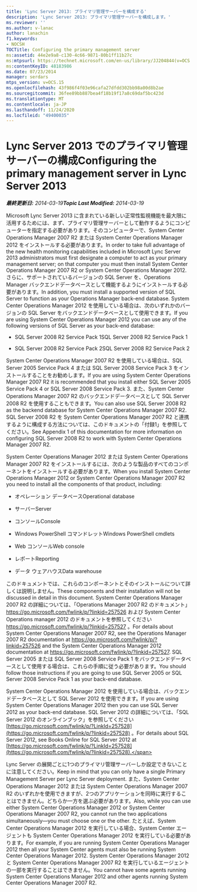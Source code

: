 ```yaml
---
title: 'Lync Server 2013: プライマリ管理サーバーを構成する'
description: 'Lync Server 2013: プライマリ管理サーバーを構成します。'
ms.reviewer: ''
ms.author: v-lanac
author: lanachin
f1.keywords:
- NOCSH
TOCTitle: Configuring the primary management server
ms:assetid: 44e2e9a8-c130-4c66-9871-80b1ff11b27c
ms:mtpsurl: https://technet.microsoft.com/en-us/library/JJ204844(v=OCS.15)
ms:contentKeyID: 48183986
ms.date: 07/23/2014
manager: serdars
mtps_version: v=OCS.15
ms.openlocfilehash: 43f986f4f03e96cafa27dfdd302bb98a00d8b2ae
ms.sourcegitcommit: 36fee89bb887bea4f18b19f17a8c69daf5bc423d
ms.translationtype: MT
ms.contentlocale: ja-JP
ms.lasthandoff: 11/24/2020
ms.locfileid: "49400035"
---
```

# <a name="configuring-the-primary-management-server-in-lync-server-2013"></a><span data-ttu-id="9ef7c-103">Lync Server 2013 でのプライマリ管理サーバーの構成</span><span class="sxs-lookup"><span data-stu-id="9ef7c-103">Configuring the primary management server in Lync Server 2013</span></span>

<div data-xmlns="http://www.w3.org/1999/xhtml">

<div class="topic" data-xmlns="http://www.w3.org/1999/xhtml" data-msxsl="urn:schemas-microsoft-com:xslt" data-cs="https://msdn.microsoft.com/">

<div data-asp="https://msdn2.microsoft.com/asp">



</div>

<div id="mainSection">

<div id="mainBody"><span data-ttu-id="9ef7c-104">

<span> </span></span><span class="sxs-lookup"><span data-stu-id="9ef7c-104">

<span> </span></span></span>

<span data-ttu-id="9ef7c-105">_**最終更新日:** 2014-03-19_</span><span class="sxs-lookup"><span data-stu-id="9ef7c-105">_**Topic Last Modified:** 2014-03-19_</span></span>

<span data-ttu-id="9ef7c-106">Microsoft Lync Server 2013 に含まれている新しい正常性監視機能を最大限に活用するためには、まず、プライマリ管理サーバーとして動作するようにコンピューターを指定する必要があります。そのコンピューターで、System Center Operations Manager 2007 R2 または System Center Operations Manager 2012 をインストールする必要があります。</span><span class="sxs-lookup"><span data-stu-id="9ef7c-106">In order to take full advantage of the new health monitoring capabilities included in Microsoft Lync Server 2013 administrators must first designate a computer to act as your primary management server; on that computer you must then install System Center Operations Manager 2007 R2 or System Center Operations Manager 2012.</span></span> <span data-ttu-id="9ef7c-107">さらに、サポートされているバージョンの SQL Server を、Operations Manager バックエンドデータベースとして機能するようにインストールする必要があります。</span><span class="sxs-lookup"><span data-stu-id="9ef7c-107">In addition, you must install a supported version of SQL Server to function as your Operations Manager back-end database.</span></span> <span data-ttu-id="9ef7c-108">System Center Operations Manager 2012 を使用している場合は、次のいずれかのバージョンの SQL Server をバックエンドデータベースとして使用できます。</span><span class="sxs-lookup"><span data-stu-id="9ef7c-108">If you are using System Center Operations Manager 2012 you can use any of the following versions of SQL Server as your back-end database:</span></span>

  - <span data-ttu-id="9ef7c-109">SQL Server 2008 R2 Service Pack 1</span><span class="sxs-lookup"><span data-stu-id="9ef7c-109">SQL Server 2008 R2 Service Pack 1</span></span>

  - <span data-ttu-id="9ef7c-110">SQL Server 2008 R2 Service Pack 2</span><span class="sxs-lookup"><span data-stu-id="9ef7c-110">SQL Server 2008 R2 Service Pack 2</span></span>

<span data-ttu-id="9ef7c-111">System Center Operations Manager 2007 R2 を使用している場合は、SQL Server 2005 Service Pack 4 または SQL Server 2008 Service Pack 3 をインストールすることをお勧めします。</span><span class="sxs-lookup"><span data-stu-id="9ef7c-111">If you are using System Center Operations Manager 2007 R2 it is recommended that you install either SQL Server 2005 Service Pack 4 or SQL Server 2008 Service Pack 3.</span></span> <span data-ttu-id="9ef7c-112">また、System Center Operations Manager 2007 R2 のバックエンドデータベースとして SQL Server 2008 R2 を使用することもできます。</span><span class="sxs-lookup"><span data-stu-id="9ef7c-112">You can also use SQL Server 2008 R2 as the backend database for System Center Operations Manager 2007 R2.</span></span> <span data-ttu-id="9ef7c-113">SQL Server 2008 R2 を System Center Operations Manager 2007 R2 と連携するように構成する方法については、このドキュメントの「付録1」を参照してください。</span><span class="sxs-lookup"><span data-stu-id="9ef7c-113">See Appendix 1 of this documentation for more information on configuring SQL Server 2008 R2 to work with System Center Operations Manager 2007 R2.</span></span>

<span data-ttu-id="9ef7c-114">System Center Operations Manager 2012 または System Center Operations Manager 2007 R2 をインストールするには、次のような製品のすべてのコンポーネントをインストールする必要があります。</span><span class="sxs-lookup"><span data-stu-id="9ef7c-114">When you install System Center Operations Manager 2012 or System Center Operations Manager 2007 R2 you need to install all the components of that product, including:</span></span>

  - <span data-ttu-id="9ef7c-115">オペレーション データベース</span><span class="sxs-lookup"><span data-stu-id="9ef7c-115">Operational database</span></span>

  - <span data-ttu-id="9ef7c-116">サーバー</span><span class="sxs-lookup"><span data-stu-id="9ef7c-116">Server</span></span>

  - <span data-ttu-id="9ef7c-117">コンソール</span><span class="sxs-lookup"><span data-stu-id="9ef7c-117">Console</span></span>

  - <span data-ttu-id="9ef7c-118">Windows PowerShell コマンドレット</span><span class="sxs-lookup"><span data-stu-id="9ef7c-118">Windows PowerShell cmdlets</span></span>

  - <span data-ttu-id="9ef7c-119">Web コンソール</span><span class="sxs-lookup"><span data-stu-id="9ef7c-119">Web console</span></span>

  - <span data-ttu-id="9ef7c-120">レポート</span><span class="sxs-lookup"><span data-stu-id="9ef7c-120">Reporting</span></span>

  - <span data-ttu-id="9ef7c-121">データ ウェアハウス</span><span class="sxs-lookup"><span data-stu-id="9ef7c-121">Data warehouse</span></span>

<span data-ttu-id="9ef7c-122">このドキュメントでは、これらのコンポーネントとそのインストールについて詳しくは説明しません。</span><span class="sxs-lookup"><span data-stu-id="9ef7c-122">These components and their installation will not be discussed in detail in this document.</span></span> <span data-ttu-id="9ef7c-123">System Center Operations Manager 2007 R2 の詳細については、「Operations Manager 2007 R2 のドキュメント」 <https://go.microsoft.com/fwlink/p/?linkid=257526> および System Center Operations manager 2012 のドキュメントを参照してください <https://go.microsoft.com/fwlink/p/?linkid=257527> 。</span><span class="sxs-lookup"><span data-stu-id="9ef7c-123">For details about System Center Operations Manager 2007 R2, see the Operations Manager 2007 R2 documentation at <https://go.microsoft.com/fwlink/p/?linkid=257526> and the System Center Operations Manager 2012 documentation at <https://go.microsoft.com/fwlink/p/?linkid=257527>.</span></span> <span data-ttu-id="9ef7c-124">SQL Server 2005 または SQL Server 2008 Service Pack 1 をバックエンドデータベースとして使用する場合は、これらの手順に従う必要があります。</span><span class="sxs-lookup"><span data-stu-id="9ef7c-124">You should follow those instructions if you are going to use SQL Server 2005 or SQL Server 2008 Service Pack 1 as your back-end database.</span></span>

<span data-ttu-id="9ef7c-125">System Center Operations Manager 2012 を使用している場合は、バックエンドデータベースとして SQL Server 2012 を使用できます。</span><span class="sxs-lookup"><span data-stu-id="9ef7c-125">If you are using System Center Operations Manager 2012 then you can use SQL Server 2012 as your back-end database.</span></span> <span data-ttu-id="9ef7c-126">SQL Server 2012 の詳細については、「SQL Server 2012 のオンラインブック」を参照してください [https://go.microsoft.com/fwlink/p/?LinkId=257528](https://go.microsoft.com/fwlink/p/?linkid=257528) 。</span><span class="sxs-lookup"><span data-stu-id="9ef7c-126">For details about SQL Server 2012, see Books Online for SQL Server 2012 at [https://go.microsoft.com/fwlink/p/?LinkId=257528](https://go.microsoft.com/fwlink/p/?linkid=257528).</span></span>

<span data-ttu-id="9ef7c-127">Lync Server の展開ごとに1つのプライマリ管理サーバーしか設定できないことに注意してください。</span><span class="sxs-lookup"><span data-stu-id="9ef7c-127">Keep in mind that you can only have a single Primary Management Server per Lync Server deployment.</span></span> <span data-ttu-id="9ef7c-128">また、System Center Operations Manager 2012 または System Center Operations Manager 2007 R2 のいずれかを使用できますが、2つのアプリケーションを同時に実行することはできません。どちらか一方を選ぶ必要があります。</span><span class="sxs-lookup"><span data-stu-id="9ef7c-128">Also, while you can use either System Center Operations Manager 2012 or System Center Operations Manager 2007 R2, you cannot run the two applications simultaneously—you must choose one or the other.</span></span> <span data-ttu-id="9ef7c-129">たとえば、System Center Operations Manager 2012 を実行している場合、System Center エージェントも System Center Operations Manager 2012 を実行している必要があります。</span><span class="sxs-lookup"><span data-stu-id="9ef7c-129">For example, if you are running System Center Operations Manager 2012 then all your System Center agents must also be running System Center Operations Manager 2012.</span></span> <span data-ttu-id="9ef7c-130">System Center Operations Manager 2012 と System Center Operations Manager 2007 R2 を実行しているエージェントの一部を実行することはできません。</span><span class="sxs-lookup"><span data-stu-id="9ef7c-130">You cannot have some agents running System Center Operations Manager 2012 and other agents running System Center Operations Manager 2007 R2.</span></span>

<span data-ttu-id="9ef7c-131"></div>

<span> </span>

</div>

</div>

</span><span class="sxs-lookup"><span data-stu-id="9ef7c-131"></div>

<span> </span>

</div>

</div>

</span></span></div>

